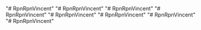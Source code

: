 "# RpnRpnVincent" 
"# RpnRpnVincent" 
"# RpnRpnVincent" 
"# RpnRpnVincent" 
"# RpnRpnVincent" 
"# RpnRpnVincent" 
"# RpnRpnVincent" 
"# RpnRpnVincent" 
